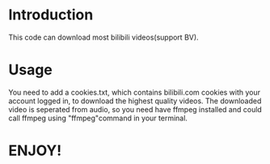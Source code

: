 # Introduction
This code can download most bilibili videos(support BV).
# Usage
You need to add a cookies.txt, which contains bilibili.com cookies with your account logged in, to download the highest quality videos.
The downloaded video is seperated from audio, so you need have ffmpeg installed and could call ffmpeg using "ffmpeg"command in your terminal.
# ENJOY!
